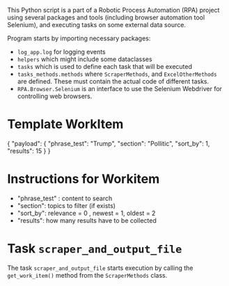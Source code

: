 This Python script is a part of a Robotic Process Automation (RPA) project using several packages and tools (including browser automation tool Selenium), and executing tasks on some external data source.

Program starts by importing necessary packages:
- `log_app.log` for logging events
- `helpers` which might include some dataclasses
- `tasks` which is used to define each task that will be executed
- `tasks_methods.methods` where `ScraperMethods`, and `ExcelOtherMethods` are defined. These must contain the actual code of different tasks.
- `RPA.Browser.Selenium` is an interface to use the Selenium Webdriver for controlling web browsers.

# Template WorkItem
  {
      "payload": {
          "phrase_test": "Trump", 
          "section": "Pollitic", 
          "sort_by": 1,
          "results": 15
      }
  }

# Instructions for Workitem
- "phrase_test" : content to search
- "section": topics to filter (if exists)
- "sort_by": relevance = 0 , newest = 1, oldest = 2
- "results": how many results have to be collected

# Task `scraper_and_output_file`
The task `scraper_and_output_file` starts execution by calling the `get_work_item()` method from the `ScraperMethods` class.
